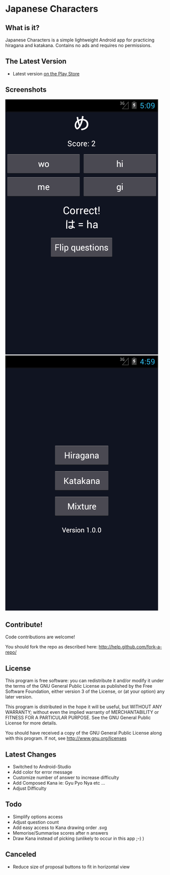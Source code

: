 Japanese Characters
========================

What is it?
-----------

Japanese Characters is a simple lightweight Android app for practicing hiragana and katakana. Contains no ads and requires no permissions.


The Latest Version
------------------

- Latest version [on the Play Store](https://play.google.com/store/apps/details?id=com.pikamander2.japanesequiz)


Screenshots
-----------

![](./screenshot-1.png)
![](./screenshot-4.png)


Contribute!
-----------

Code contributions are welcome!

You should fork the repo as described here: http://help.github.com/fork-a-repo/


License
-------

This program is free software: you can redistribute it and/or modify
it under the terms of the GNU General Public License as published by
the Free Software Foundation, either version 3 of the License, or
(at your option) any later version.

This program is distributed in the hope it will be useful,
but WITHOUT ANY WARRANTY; without even the implied warranty of
MERCHANTABILITY or FITNESS FOR A PARTICULAR PURPOSE. See the
GNU General Public License for more details.

You should have received a copy of the GNU General Public License
along with this program.  If not, see http://www.gnu.org/licenses

Latest Changes
--------------
* Switched to Android-Studio
* Add color for error message
* Customize number of answer to increase difficulty
* Add Composed Kana   ie:  Gyu  Pyo  Nya etc ...
* Adjust Difficulty

Todo
----
* Simplify options access
* Adjust question count
* Add easy access to Kana drawing order .svg
* Memorise/Summarise scores after n answers
* Draw Kana instead of picking (unlikely to occur in this app ;-) )


Canceled
--------
* Reduce size of proposal buttons to fit in horizontal view
